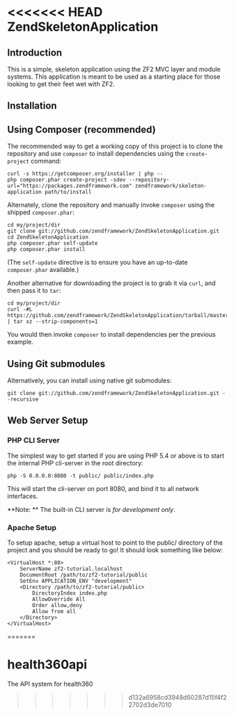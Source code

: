 <<<<<<< HEAD
ZendSkeletonApplication
=======================

Introduction
------------
This is a simple, skeleton application using the ZF2 MVC layer and module
systems. This application is meant to be used as a starting place for those
looking to get their feet wet with ZF2.

Installation
------------

Using Composer (recommended)
----------------------------
The recommended way to get a working copy of this project is to clone the repository
and use `composer` to install dependencies using the `create-project` command:

    curl -s https://getcomposer.org/installer | php --
    php composer.phar create-project -sdev --repository-url="https://packages.zendframework.com" zendframework/skeleton-application path/to/install

Alternately, clone the repository and manually invoke `composer` using the shipped
`composer.phar`:

    cd my/project/dir
    git clone git://github.com/zendframework/ZendSkeletonApplication.git
    cd ZendSkeletonApplication
    php composer.phar self-update
    php composer.phar install

(The `self-update` directive is to ensure you have an up-to-date `composer.phar`
available.)

Another alternative for downloading the project is to grab it via `curl`, and
then pass it to `tar`:

    cd my/project/dir
    curl -#L https://github.com/zendframework/ZendSkeletonApplication/tarball/master | tar xz --strip-components=1

You would then invoke `composer` to install dependencies per the previous
example.

Using Git submodules
--------------------
Alternatively, you can install using native git submodules:

    git clone git://github.com/zendframework/ZendSkeletonApplication.git --recursive

Web Server Setup
----------------

### PHP CLI Server

The simplest way to get started if you are using PHP 5.4 or above is to start the internal PHP cli-server in the root directory:

    php -S 0.0.0.0:8080 -t public/ public/index.php

This will start the cli-server on port 8080, and bind it to all network
interfaces.

**Note: ** The built-in CLI server is *for development only*.

### Apache Setup

To setup apache, setup a virtual host to point to the public/ directory of the
project and you should be ready to go! It should look something like below:

    <VirtualHost *:80>
        ServerName zf2-tutorial.localhost
        DocumentRoot /path/to/zf2-tutorial/public
        SetEnv APPLICATION_ENV "development"
        <Directory /path/to/zf2-tutorial/public>
            DirectoryIndex index.php
            AllowOverride All
            Order allow,deny
            Allow from all
        </Directory>
    </VirtualHost>
=======
# health360api
The API system for health360 
>>>>>>> d132a6958cd3948d60287d15f4f22702d3de7010
